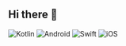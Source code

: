 ## Hi there 👋

<!--
**lucianodelaiglesia/lucianodelaiglesia** is a ✨ _special_ ✨ repository because its `README.md` (this file) appears on your GitHub profile.

Here are some ideas to get you started:

- 🔭 I’m currently working on ...
- 🌱 I’m currently learning ...
- 👯 I’m looking to collaborate on ...
- 🤔 I’m looking for help with ...
- 💬 Ask me about ...
- 📫 How to reach me: ...
- 😄 Pronouns: ...
- ⚡ Fun fact: ...
-->

![Kotlin](https://img.shields.io/badge/Kotlin-purple?style=plastic&logo=kotlin&logoColor=white)
![Android](https://img.shields.io/badge/Android-Green?style=plastic&logo=android&logoColor=white)
![Swift](https://img.shields.io/badge/Swift-orange?style=plastic&logo=swift&logoColor=white)
![iOS](https://img.shields.io/badge/iOS-orange?style=plastic&logo=apple&logoColor=white)

